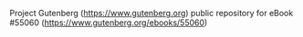 Project Gutenberg (https://www.gutenberg.org) public repository for
eBook #55060 (https://www.gutenberg.org/ebooks/55060)
